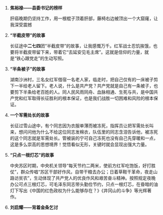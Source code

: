 1. **焦裕禄——县委书记的榜样**

   肝癌晚期仍坚持工作，用一根棍子顶着肝部，藤椅右边被顶出一个大窟窿，让我深受震撼

2. **“半截皮带”的故事**

   长征途中**二七四**团“半截皮带”的故事，让我感慨万千。红军战士忍饥挨饿，也要将半截皮带留下来，带着它“去延安见毛主席”。这就是信仰的力量，就是“铁心跟党走”的生动写照。
   
3. **“半条被子”的故事**

   湖南沙洲村，三名女红军借宿一名老人家，临走时，把自己仅有的一床被子剪下一半给老人留下。老人说，什么是共产党？共产党就是自己有一条被子，也要剪下半条给老百姓的人。同人民风雨同舟、血脉相通、生死与共，是中国共产党和红军取得长征胜利的根本保证，也是我们战胜一切困难和风险的根本保证。

4. **一个军需处长的故事**

   长征过雪山途中，有个同志因为衣服单薄而被冻死，指挥员让把军需处长叫来，想问问他为什么不给这位同志发棉衣，队伍里的同志含泪告诉他，被冻死的这个同志就是军需处长。管被装的宁可自己冻死也没有自己先穿暖和一点，这是多么崇高的思想境界！觉悟看似无形，关键时就会显现出强大力量。

5. **“只点一根灯芯”的故事**

   中央苏区时期，中央机关领导“每天节约二两米，使前方红军吃饱饭，好打胜仗”，群众传唱“苏区干部好作风，自带干粮去办公；日着草鞋干革命，夜走山路访贫农”，生动体现了共产党人的优良作风和艰苦奋斗精神。按照规定夜晚办公可点三根灯芯，可毛泽东同志带头勤俭节约，只点一根灯芯，在昏暗的油灯下写出《中国的红色政权为什么能够存在？》《井冈山的斗争》等光辉著作。

6. **刘启耀——背着金条乞讨**

   